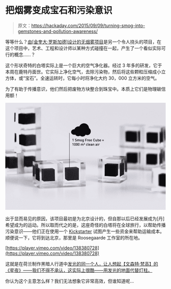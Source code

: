 # 把烟雾变成宝石和污染意识

> 原文：<https://hackaday.com/2015/09/09/turning-smog-into-gemstones-and-pollution-awareness/>

等等什么？[由[金奎大·罗斯加德]设计的无烟雾项目](https://www.studioroosegaarde.net/project/smog-free-project/)是另一个令人挠头的项目，在这个项目中，艺术、工程和设计师以某种方式碰撞在一起，产生了一个看似实际可行的概念……？

这个形状奇特的白塔实际上是一个巨大的空气净化器。经过 3 年多的研发，它于本周在鹿特丹面世。它实际上净化空气，去除污染物，然后将这些颗粒压缩成小立方体，或“宝石”。全速运转时，它每小时将净化大约 30，000 立方米的空气。

为了有助于传播意识，他们然后把废物方块整合到珠宝中。本质上它们是物理碳信用额！

![2065-6351-image](img/9f4227bbcbdf4653b3d5a1505ff287ac.png)

出于显而易见的原因，该项目最初是为北京设计的，但自那以后已经发展成为[丹]希望成为的运动。所以取而代之的是，这座奇怪的白塔将在全球旅行，以帮助传播污染意识——他们正在使用一个 [Kickstarter](https://www.kickstarter.com/projects/1777606920/the-smog-free-tower) 试图产生一些资金来帮助运输成本。顺便说一下，它将到达北京，那里是 Roosegaarde 工作室的所在地。

[https://player.vimeo.com/video/138380728](https://player.vimeo.com/video/138380728)

这就是在荷兰制作黑暗人行道中[发光的同一个人，让人想起【文森特·梵高】的《星夜》——我们不得不承认，这实际上很酷——用发光的地面代替灯柱。](http://hackaday.com/2014/11/13/starry-walkway-in-the-netherlands-lights-up-the-night/)

你认为这个主意怎么样？我们无法想象它非常高效，但谁知道呢…